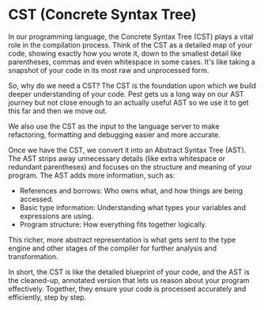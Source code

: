 # CST (Concrete Syntax Tree)

In our programming language, the Concrete Syntax Tree (CST) plays a vital role in the compilation process. Think of the CST as a detailed map of your code, showing exactly how you wrote it, down to the smallest detail like parentheses, commas and even whitespace in some cases. It's like taking a snapshot of your code in its most raw and unprocessed form.

So, why do we need a CST? The CST is the foundation upon which we build deeper understanding of your code. Pest gets us a long way on our AST journey but not close enough to an actually useful AST so we use it to get this far and then we move out.

We also use the CST as the input to the language server to make refactoring, formatting and debugging easier and more accurate.

Once we have the CST, we convert it into an Abstract Syntax Tree (AST). The AST strips away unnecessary details (like extra whitespace or redundant parentheses) and focuses on the structure and meaning of your program. The AST adds more information, such as:

* References and borrows: Who owns what, and how things are being accessed.
* Basic type information: Understanding what types your variables and expressions are using.
* Program structure: How everything fits together logically.


This richer, more abstract representation is what gets sent to the type engine and other stages of the compiler for further analysis and transformation.

In short, the CST is like the detailed blueprint of your code, and the AST is the cleaned-up, annotated version that lets us reason about your program effectively. Together, they ensure your code is processed accurately and efficiently, step by step.
